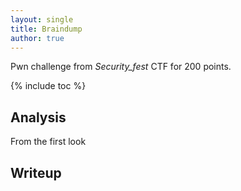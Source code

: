 ```yaml
---
layout: single
title: Braindump
author: true
---
```


Pwn challenge from *Security_fest* CTF for 200 points.

{% include toc %}

## Analysis

From the first look 

## Writeup
